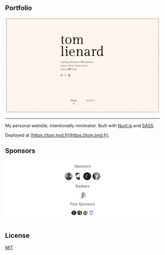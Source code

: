 ## Portfolio

![Image of my portfolio](./cover.png)

---

My personal website, intentionally minimalist. Built with [Nuxt.js](https://nuxt.com) and [SASS](https://sass-lang.com).

Deployed at [https://tom.lnrd.fr](https://tom.lnrd.fr).

## Sponsors

![Sponsors](https://github.com/QuiiBz/next-international/blob/main/assets/sponsors.svg)

## License

[MIT](./LICENSE)
